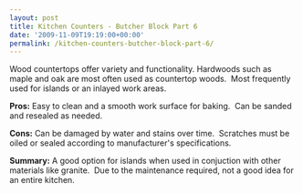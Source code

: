 ```yaml
---
layout: post
title: Kitchen Counters - Butcher Block Part 6
date: '2009-11-09T19:19:00+00:00'
permalink: /kitchen-counters-butcher-block-part-6/
---
```

<div class="separator" style="clear: both; text-align: center;"><a style="clear: right; cssfloat: right; float: right; margin-bottom: 1em; margin-left: 1em;" href="http://2.bp.blogspot.com/_7AGTcxqqYm8/Svjdz_BE63I/AAAAAAAAAG4/Ufu1B7kRx8s/s1600-h/images.jpg"><img src="http://2.bp.blogspot.com/_7AGTcxqqYm8/Svjdz_BE63I/AAAAAAAAAG4/Ufu1B7kRx8s/s320/images.jpg" alt="" border="0" /></a></div>
Wood countertops offer variety and functionality. Hardwoods such as maple and oak are most often used as countertop woods.  Most frequently used for islands or an inlayed work areas.

<strong>Pros:</strong>
Easy to clean and a smooth work surface for baking.  Can be sanded and resealed as needed.

<strong>Cons:</strong>
Can be damaged by water and stains over time.  Scratches must be oiled or sealed according to manufacturer's specifications.

<strong>Summary:</strong>
A good option for islands when used in conjuction with other materials like granite.  Due to the maintenance required, not a good idea for an entire kitchen.
